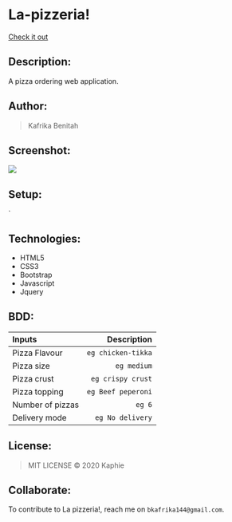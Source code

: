 # La-pizzeria!

[Check it out](https://kaphie.github.io/La-pizzeria/)

## Description: 
A pizza ordering web application.

## Author:
> Kafrika Benitah

## Screenshot:
<img src="https://github.com/kaphie/La-pizzeria/blob/master/images/screencapture-127-0-0-1-5500-index-html-2020-03-02-17_30_37.png">

## Setup:
`
## Technologies:
* HTML5
* CSS3
* Bootstrap
* Javascript
* Jquery

## BDD:
| Inputs |  Description |
| :---         |          ---: |
| Pizza Flavour   | `eg chicken-tikka`|
| Pizza size     | `eg medium`   |
| Pizza crust    | `eg crispy crust`   |
| Pizza topping    | `eg Beef peperoni`  |
| Number of pizzas   | `eg 6`   |
| Delivery mode   | `eg No delivery`   |

## License:
>MIT LICENSE &copy; 2020 Kaphie

## Collaborate:
To contribute to La pizzeria!, reach me on `bkafrika144@gmail.com`.
